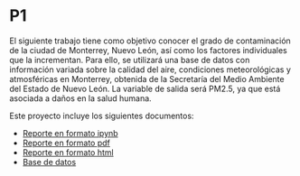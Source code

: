 # P1
El siguiente trabajo tiene como objetivo conocer el grado de contaminación de la ciudad de Monterrey, Nuevo León, así como los factores individuales que la incrementan. Para ello, se utilizará una base de datos con información variada sobre la calidad del aire, condiciones meteorológicas y atmosféricas en Monterrey, obtenida de la Secretaría del Medio Ambiente del Estado de Nuevo León. La variable de salida será PM2.5, ya que está asociada a daños en la salud humana.

Este proyecto incluye los siguientes documentos:
- [Reporte en formato ipynb](./P1%20504065.ipynb)
- [Reporte en formato pdf](./P1%20504065.pdf)
- [Reporte en formato html](./P1%20504065.html)
- [Base de datos](./SOLICITUD_289-24_septiembre.xlsx)